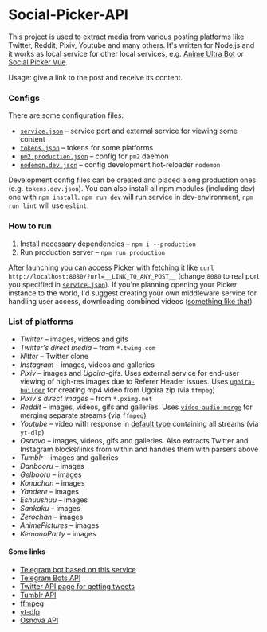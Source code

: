 # Social-Picker-API

This project is used to extract media from various posting platforms like Twitter, Reddit, Pixiv, Youtube and many others. It's written for Node.js and it works as local service for other local services, e.g. [Anime Ultra Bot](https://github.com/serguun42/Anime-Ultra-Bot) or [Social Picker Vue](https://github.com/serguun42/Social-Picker-Vue).

Usage: give a link to the post and receive its content.

### Configs

There are some configuration files:

- [`service.json`](./config/service.json) – service port and external service for viewing some content
- [`tokens.json`](./config/tokens.json) – tokens for some platforms
- [`pm2.production.json`](./config/pm2.production.json) – config for `pm2` daemon
- [`nodemon.dev.json`](./config/nodemon.dev.json) – config development hot-reloader `nodemon`

Development config files can be created and placed along production ones (e.g. `tokens.dev.json`). You can also install all npm modules (including dev) one with `npm install`. `npm run dev` will run service in dev-environment, `npm run lint` will use `eslint`.

### How to run

1. Install necessary dependencies – `npm i --production`
2. Run production server – `npm run production`

After launching you can access Picker with fetching it like `curl http://localhost:8080/?url=__LINK_TO_ANY_POST__` (change `8080` to real port you specified in [`service.json`](./config/service.json)). If you're planning opening your Picker instance to the world, I'd suggest creating your own middleware service for handling user access, downloading combined videos ([something like that](https://social.serguun42.ru/docs/redoc.html))

### List of platforms

- _Twitter_ – images, videos and gifs
- _Twitter's direct media_ – from `*.twimg.com`
- _Nitter_ – Twitter clone
- _Instagram_ – images, videos and galleries
- _Pixiv_ – images and _Ugoira_-gifs. Uses external service for end-user viewing of high-res images due to Referer Header issues. Uses [`ugoira-builder`](./util/ugoira-builder.js) for creating mp4 video from Ugoira zip (via `ffmpeg`)
- _Pixiv's direct images_ – from `*.pximg.net`
- _Reddit_ – images, videos, gifs and galleries. Uses [`video-audio-merge`](./util/video-audio-merge.js) for merging separate streams (via `ffmpeg`)
- _Youtube_ – video with response in [default type](./types/media-post.d.ts) containing all streams (via `yt-dlp`)
- _Osnova_ – images, videos, gifs and galleries. Also extracts Twitter and Instagram blocks/links from within and handles them with parsers above
- _Tumblr_ – images and galleries
- _Danbooru_ – images
- _Gelbooru_ – images
- _Konachan_ – images
- _Yandere_ – images
- _Eshuushuu_ – images
- _Sankaku_ – images
- _Zerochan_ – images
- _AnimePictures_ – images
- _KemonoParty_ – images

#### Some links

- [Telegram bot based on this service](https://github.com/serguun42/Anime-Ultra-Bot)
- [Telegram Bots API](https://core.telegram.org/bots/api)
- [Twitter API page for getting tweets](https://developer.twitter.com/en/docs/twitter-api/tweets/lookup/api-reference/get-tweets-id)
- [Tumblr API](https://www.tumblr.com/docs/en/api/v2)
- [ffmpeg](https://ffmpeg.org/ffmpeg.html)
- [yt-dlp](https://github.com/yt-dlp/yt-dlp)
- [Osnova API](https://cmtt-ru.github.io/osnova-api/)
